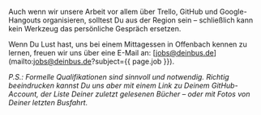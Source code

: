 Auch wenn wir unsere Arbeit vor allem über Trello, GitHub und Google-Hangouts organisieren, solltest Du aus der Region sein – schließlich kann kein Werkzeug das persönliche Gespräch ersetzen.

Wenn Du Lust hast, uns bei einem Mittagessen in Offenbach kennen zu lernen, freuen wir uns über eine E-Mail an: [jobs@deinbus.de](mailto:jobs@deinbus.de?subject={{ page.job }}).

_P.S.: Formelle Qualifikationen sind sinnvoll und notwendig. Richtig beeindrucken kannst Du uns aber mit einem Link zu Deinem GitHub-Account, der Liste Deiner zuletzt gelesenen Bücher – oder mit Fotos von Deiner letzten Busfahrt._

